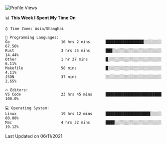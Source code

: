 <!--START_SECTION:waka-->
![Profile Views](http://img.shields.io/badge/Profile%20Views-1-blue)

📊 **This Week I Spent My Time On** 

```text
⌚︎ Time Zone: Asia/Shanghai

💬 Programming Languages: 
Go                       16 hrs 2 mins       █████████████████░░░░░░░░   67.56% 
Rust                     3 hrs 25 mins       ███░░░░░░░░░░░░░░░░░░░░░░   14.44% 
Other                    1 hr 27 mins        █░░░░░░░░░░░░░░░░░░░░░░░░   6.11% 
Makefile                 58 mins             █░░░░░░░░░░░░░░░░░░░░░░░░   4.11% 
JSON                     37 mins             ░░░░░░░░░░░░░░░░░░░░░░░░░   2.65%

🔥 Editors: 
VS Code                  23 hrs 45 mins      █████████████████████████   100.0%

💻 Operating System: 
Linux                    19 hrs 12 mins      ████████████████████░░░░░   80.88% 
Mac                      4 hrs 32 mins       ████░░░░░░░░░░░░░░░░░░░░░   19.12%

```


 Last Updated on 06/11/2021
<!--END_SECTION:waka-->
